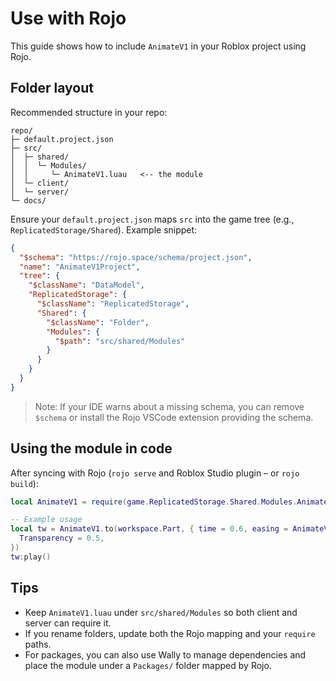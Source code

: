# Use with Rojo

This guide shows how to include `AnimateV1` in your Roblox project using Rojo.

## Folder layout

Recommended structure in your repo:

```
repo/
├─ default.project.json
├─ src/
│  ├─ shared/
│  │  └─ Modules/
│  │     └─ AnimateV1.luau   <-- the module
│  └─ client/
│  └─ server/
└─ docs/
```

Ensure your `default.project.json` maps `src` into the game tree (e.g., `ReplicatedStorage/Shared`). Example snippet:

```json
{
  "$schema": "https://rojo.space/schema/project.json",
  "name": "AnimateV1Project",
  "tree": {
    "$className": "DataModel",
    "ReplicatedStorage": {
      "$className": "ReplicatedStorage",
      "Shared": {
        "$className": "Folder",
        "Modules": {
          "$path": "src/shared/Modules"
        }
      }
    }
  }
}
```

> Note: If your IDE warns about a missing schema, you can remove `$schema` or install the Rojo VSCode extension providing the schema.

## Using the module in code

After syncing with Rojo (`rojo serve` and Roblox Studio plugin – or `rojo build`):

```lua
local AnimateV1 = require(game.ReplicatedStorage.Shared.Modules.AnimateV1)

-- Example usage
local tw = AnimateV1.to(workspace.Part, { time = 0.6, easing = AnimateV1.Easing.cubicInOut }, {
  Transparency = 0.5,
})
tw:play()
```

## Tips

- Keep `AnimateV1.luau` under `src/shared/Modules` so both client and server can require it.
- If you rename folders, update both the Rojo mapping and your `require` paths.
- For packages, you can also use Wally to manage dependencies and place the module under a `Packages/` folder mapped by Rojo.
